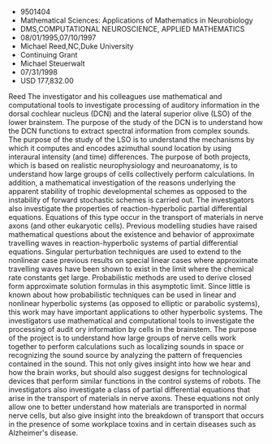 
* 9501404
* Mathematical Sciences: Applications of Mathematics in Neurobiology
* DMS,COMPUTATIONAL NEUROSCIENCE, APPLIED MATHEMATICS
* 08/01/1995,07/10/1997
* Michael Reed,NC,Duke University
* Continuing Grant
* Michael Steuerwalt
* 07/31/1998
* USD 177,832.00

Reed The investigator and his colleagues use mathematical and computational
tools to investigate processing of auditory information in the dorsal cochlear
nucleus (DCN) and the lateral superior olive (LSO) of the lower brainstem. The
purpose of the study of the DCN is to understand how the DCN functions to
extract spectral information from complex sounds. The purpose of the study of
the LSO is to understand the mechanisms by which it computes and encodes
azimuthal sound location by using interaural intensity (and time) differences.
The purpose of both projects, which is based on realistic neurophysiology and
neuroanatomy, is to understand how large groups of cells collectively perform
calculations. In addition, a mathematical investigation of the reasons
underlying the apparent stability of trophic developmental schemes as opposed to
the instability of forward stochastic schemes is carried out. The investigators
also investigate the properties of reaction-hyperbolic partial differential
equations. Equations of this type occur in the transport of materials in nerve
axons (and other eukaryotic cells). Previous modelling studies have raised
mathematical questions about the existence and behavior of approximate
travelling waves in reaction-hyperbolic systems of partial differential
equations. Singular perturbation techniques are used to extend to the nonlinear
case previous results on special linear cases where approximate travelling waves
have been shown to exist in the limit where the chemical rate constants get
large. Probabilistic methods are used to derive closed form approximate solution
formulas in this asymptotic limit. Since little is known about how probabilistic
techniques can be used in linear and nonlinear hyperbolic systems (as opposed to
elliptic or parabolic systems), this work may have important applications to
other hyperbolic systems. The investigators use mathematical and computational
tools to investigate the processing of audit ory information by cells in the
brainstem. The purpose of the project is to understand how large groups of nerve
cells work together to perform calculations such as localizing sounds in space
or recognizing the sound source by analyzing the pattern of frequencies
contained in the sound. This not only gives insight into how we hear and how the
brain works, but should also suggest designs for technological devices that
perform similar functions in the control systems of robots. The investigators
also investigate a class of partial differential equations that arise in the
transport of materials in nerve axons. These equations not only allow one to
better understand how materials are transported in normal nerve cells, but also
give insight into the breakdown of transport that occurs in the presence of some
workplace toxins and in certain diseases such as Alzheimer's disease.
